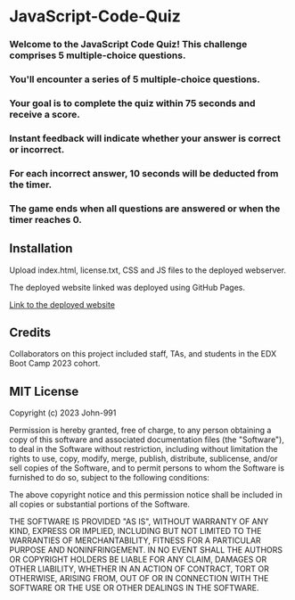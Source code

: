 # JavaScript-Code-Quiz

### Welcome to the JavaScript Code Quiz! This challenge comprises 5 multiple-choice questions. 

### You'll encounter a series of 5 multiple-choice questions.
### Your goal is to complete the quiz within 75 seconds and receive a score.
### Instant feedback will indicate whether your answer is correct or incorrect.
### For each incorrect answer, 10 seconds will be deducted from the timer.
### The game ends when all questions are answered or when the timer reaches 0.

## Installation

Upload index.html, license.txt, CSS and JS files to the deployed webserver.

The deployed website linked was deployed using GitHub Pages. 

[Link to the deployed website](https://john-991.github.io/-JavaScript-Code-Quiz/)

## Credits

Collaborators on this project included staff, TAs, and students in the EDX Boot Camp 2023 cohort. 

## MIT License

Copyright (c) 2023 John-991

Permission is hereby granted, free of charge, to any person obtaining a copy
of this software and associated documentation files (the "Software"), to deal
in the Software without restriction, including without limitation the rights
to use, copy, modify, merge, publish, distribute, sublicense, and/or sell
copies of the Software, and to permit persons to whom the Software is
furnished to do so, subject to the following conditions:

The above copyright notice and this permission notice shall be included in all
copies or substantial portions of the Software.

THE SOFTWARE IS PROVIDED "AS IS", WITHOUT WARRANTY OF ANY KIND, EXPRESS OR
IMPLIED, INCLUDING BUT NOT LIMITED TO THE WARRANTIES OF MERCHANTABILITY,
FITNESS FOR A PARTICULAR PURPOSE AND NONINFRINGEMENT. IN NO EVENT SHALL THE
AUTHORS OR COPYRIGHT HOLDERS BE LIABLE FOR ANY CLAIM, DAMAGES OR OTHER
LIABILITY, WHETHER IN AN ACTION OF CONTRACT, TORT OR OTHERWISE, ARISING FROM,
OUT OF OR IN CONNECTION WITH THE SOFTWARE OR THE USE OR OTHER DEALINGS IN THE
SOFTWARE.
